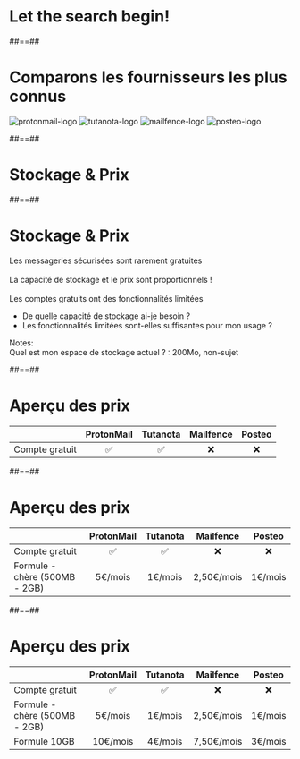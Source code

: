 <!-- .slide: class="transition" -->

# Let the search begin!

##==##

<!-- .slide: class="email-providers flex-row" -->

# Comparons les fournisseurs les plus connus

![protonmail-logo](./assets/images/protonmail-logo.png)
![tutanota-logo](./assets/images/tutanota-logo.jpg)
![mailfence-logo](./assets/images/mailfence-logo.png)
![posteo-logo](./assets/images/posteo-logo.jpg)

<!-- .element: class="list-fragment" -->

##==##

<!-- .slide: class="transition bg-pink" -->

# Stockage & Prix

##==##

# Stockage & Prix

Les messageries sécurisées sont rarement gratuites  
<br>
La capacité de stockage et le prix sont proportionnels !  
<br>
Les comptes gratuits ont des fonctionnalités limitées

-   De quelle capacité de stockage ai-je besoin ?
-   Les fonctionnalités limitées sont-elles suffisantes pour mon usage ?
<!-- .element: class="list-fragment" -->

Notes:  
Quel est mon espace de stockage actuel ? : 200Mo, non-sujet

##==##

# Aperçu des prix

|                               | ProtonMail | Tutanota | Mailfence  | Posteo  |
| ----------------------------- | :--------: | :------: | :--------: | :-----: |
| Compte gratuit                |     ✅     |    ✅    |     ❌     |   ❌    |

##==##
# Aperçu des prix

|                               | ProtonMail | Tutanota | Mailfence  | Posteo  |
| ----------------------------- | :--------: | :------: | :--------: | :-----: |
| Compte gratuit                |     ✅     |    ✅    |     ❌     |   ❌    |
| Formule - chère (500MB - 2GB) |  5€/mois   | 1€/mois  | 2,50€/mois | 1€/mois |

##==##
# Aperçu des prix

|                               | ProtonMail | Tutanota | Mailfence  | Posteo  |
| ----------------------------- | :--------: | :------: | :--------: | :-----: |
| Compte gratuit                |     ✅     |    ✅    |     ❌     |   ❌    |
| Formule - chère (500MB - 2GB) |  5€/mois   | 1€/mois  | 2,50€/mois | 1€/mois |
| Formule 10GB                  |  10€/mois  | 4€/mois  | 7,50€/mois | 3€/mois |
